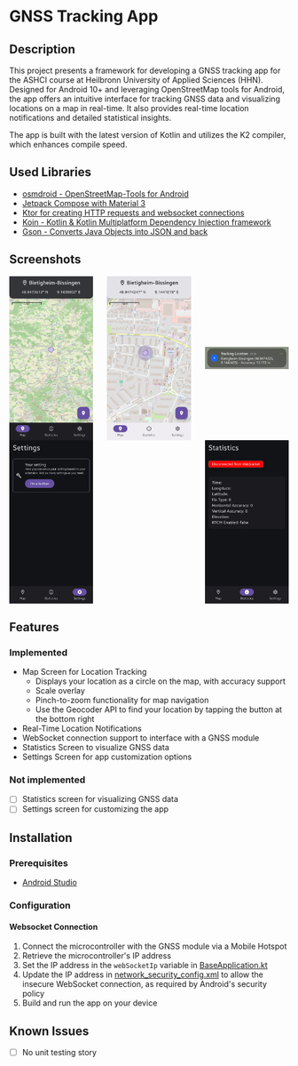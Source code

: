 # GNSS Tracking App

## Description

This project presents a framework for developing a GNSS tracking app for the ASHCI course at
Heilbronn University of Applied Sciences (HHN). Designed for Android 10+ and leveraging
OpenStreetMap tools for Android, the app offers an intuitive interface for tracking GNSS data and
visualizing locations on a map in real-time. It also provides real-time location notifications and
detailed statistical insights.

The app is built with the latest version of Kotlin and utilizes the K2 compiler, which enhances
compile speed.

## Used Libraries

- [osmdroid - OpenStreetMap-Tools for Android](https://github.com/osmdroid/osmdroid)
- [Jetpack Compose with Material 3](https://developer.android.com/compose)
- [Ktor for creating HTTP requests and websocket connections](https://ktor.io/)
- [Koin - Kotlin & Kotlin Multiplatform Dependency Injection framework](https://insert-koin.io/)
- [Gson - Converts Java Objects into JSON and back](https://github.com/google/gson)

## Screenshots

<div style="display: flex; justify-content: space-between; align-items: center; flex-wrap: wrap;">
<img src="screenshots/map_view_dark_mode.jpg" alt="MapScreen Dark Mode" width="30%">
<img src="screenshots/map_view_light_mode.jpg" alt="MapScreen Light Mode" width="30%">
<img src="screenshots/notification_real_time_location.jpg" alt="Notification Real Time Location" width="30%">
<img src="screenshots/settings_view.jpg" alt="Settings Screen" width="30%">
<img src="screenshots/statistics_view.jpg" alt="Statistics Screen" width="30%">
</div>

## Features

### Implemented

- Map Screen for Location Tracking
    - Displays your location as a circle on the map, with accuracy support
    - Scale overlay
    - Pinch-to-zoom functionality for map navigation
    - Use the Geocoder API to find your location by tapping the button at the bottom right
- Real-Time Location Notifications
- WebSocket connection support to interface with a GNSS module
- Statistics Screen to visualize GNSS data
- Settings Screen for app customization options

### Not implemented

- [ ] Statistics screen for visualizing GNSS data
- [ ] Settings screen for customizing the app

## Installation

### Prerequisites

- [Android Studio](https://developer.android.com/studio)

### Configuration

#### Websocket Connection

1. Connect the microcontroller with the GNSS module via a Mobile Hotspot
2. Retrieve the microcontroller's IP address
3. Set the IP address in the `webSocketIp` variable
   in [BaseApplication.kt](app/src/main/java/de/hhn/gnsstrackingapp/BaseApplication.kt)
4. Update the IP address
   in [network_security_config.xml](app/src/main/res/xml/network_security_config.xml) to allow
   the insecure WebSocket connection, as required by Android's security policy
5. Build and run the app on your device

## Known Issues

- [ ] No unit testing story
